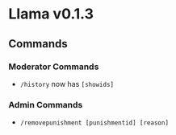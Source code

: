 # Llama v0.1.3

## Commands

### Moderator Commands
* `/history` now has `[showids]`

### Admin Commands
+ `/removepunishment [punishmentid] [reason]`